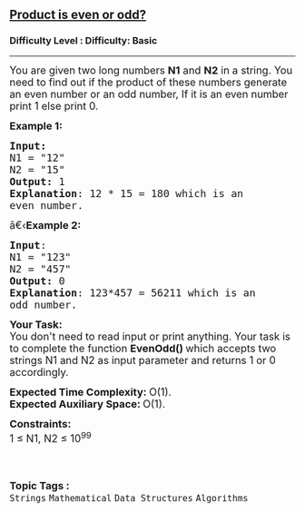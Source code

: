 <h2><a href="https://www.geeksforgeeks.org/problems/product-is-even-or-odd3020/1?page=10&difficulty=Basic&status=unsolved,attempted&sortBy=accuracy">Product is even or odd?</a></h2><h3>Difficulty Level : Difficulty: Basic</h3><hr><div class="problems_problem_content__Xm_eO"><p><span style="font-size:18px">You are given two long numbers <strong>N1</strong> and <strong>N2</strong>&nbsp;in a string.&nbsp;You need to find out if the product of these numbers generate an even number or an odd number, If it is an even number print&nbsp;1 else print&nbsp;0.</span></p>

<p><span style="font-size:18px"><strong>Example 1:</strong></span></p>

<pre><span style="font-size:18px"><strong>Input: 
</strong>N1 = "12"
N2 = "15"
<strong>Output:</strong> 1
<strong>Explanation</strong>: 12 * 15 = 180 which is an 
even number.
</span></pre>

<p><span style="font-size:18px">â€‹<strong>Example 2:</strong></span></p>

<pre><span style="font-size:18px"><strong>Input</strong>: 
N1 = "123"
N2 = "457"
<strong>Output:</strong> 0
<strong>Explanation</strong>: 123*457 = 56211 which is an 
odd number.
</span></pre>

<p><span style="font-size:18px"><strong>Your Task:</strong><br>
You don't need to read input or print anything. Your task is to complete the function <strong>EvenOdd()&nbsp;</strong>which accepts two strings N1 and N2 as input parameter and returns 1 or 0 accordingly.</span></p>

<p><span style="font-size:18px"><strong>Expected Time Complexity:&nbsp;</strong>O(1).<br>
<strong>Expected Auxiliary Space:&nbsp;</strong>O(1).</span></p>

<p><span style="font-size:18px"><strong>Constraints:</strong><br>
1 ≤ N1, N2 ≤ 10<sup>99</sup></span><br>
&nbsp;</p>
</div><br><p><span style=font-size:18px><strong>Topic Tags : </strong><br><code>Strings</code>&nbsp;<code>Mathematical</code>&nbsp;<code>Data Structures</code>&nbsp;<code>Algorithms</code>&nbsp;
